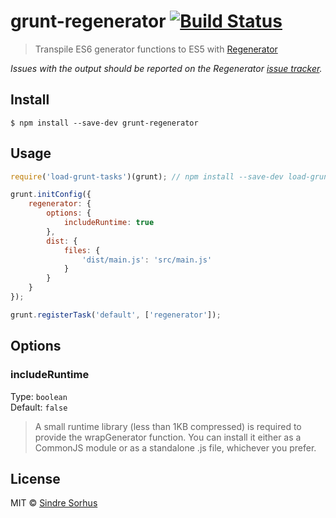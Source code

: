 # grunt-regenerator [![Build Status](https://travis-ci.org/sindresorhus/grunt-regenerator.svg?branch=master)](https://travis-ci.org/sindresorhus/grunt-regenerator)

> Transpile ES6 generator functions to ES5 with [Regenerator](http://facebook.github.io/regenerator/)

*Issues with the output should be reported on the Regenerator [issue tracker](https://github.com/facebook/regenerator/issues).*


## Install

```
$ npm install --save-dev grunt-regenerator
```


## Usage

```js
require('load-grunt-tasks')(grunt); // npm install --save-dev load-grunt-tasks

grunt.initConfig({
	regenerator: {
		options: {
			includeRuntime: true
		},
		dist: {
			files: {
				'dist/main.js': 'src/main.js'
			}
		}
	}
});

grunt.registerTask('default', ['regenerator']);
```


## Options

### includeRuntime

Type: `boolean`<br>
Default: `false`

> A small runtime library (less than 1KB compressed) is required to provide the wrapGenerator function. You can install it either as a CommonJS module or as a standalone .js file, whichever you prefer.


## License

MIT © [Sindre Sorhus](https://sindresorhus.com)

